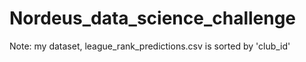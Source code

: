 # Nordeus_data_science_challenge

Note: my dataset, league_rank_predictions.csv is sorted by 'club_id'
